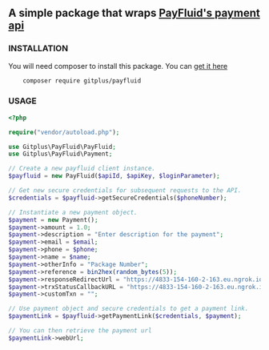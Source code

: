 ## A simple package that wraps [PayFluid's payment api](https://documenter.getpostman.com/view/1587357/SWDzdLcg#3b4e3a30-4714-4d21-a53a-1ca938618ede)

### INSTALLATION
You will need composer to install this package. You can [get it here](https://getcomposer.org/)
```bash
    composer require gitplus/payfluid
```


### USAGE

```php
<?php

require("vendor/autoload.php");

use Gitplus\PayFluid\PayFluid;
use Gitplus\PayFluid\Payment;

// Create a new payfluid client instance.
$payfluid = new PayFluid($apiId, $apiKey, $loginParameter);

// Get new secure credentials for subsequent requests to the API.
$credentials = $payfluid->getSecureCredentials($phoneNumber);

// Instantiate a new payment object.
$payment = new Payment();
$payment->amount = 1.0;
$payment->description = "Enter description for the payment";
$payment->email = $email;
$payment->phone = $phone;
$payment->name = $name;
$payment->otherInfo = "Package Number";
$payment->reference = bin2hex(random_bytes(5));
$payment->responseRedirectUrl = "https://4833-154-160-2-163.eu.ngrok.io";
$payment->trxStatusCallbackURL = "https://4833-154-160-2-163.eu.ngrok.io";
$payment->customTxn = "";

// Use payment object and secure credentials to get a payment link.
$paymentLink = $payfluid->getPaymentLink($credentials, $payment);

// You can then retrieve the payment url
$paymentLink->webUrl;
```
